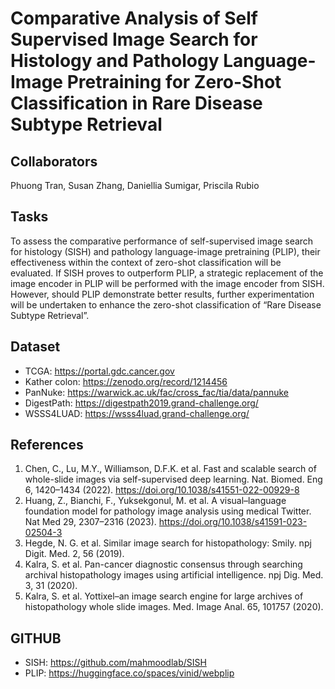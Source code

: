# Comparative Analysis of Self Supervised Image Search for Histology and Pathology Language-Image Pretraining for Zero-Shot Classification in Rare Disease Subtype Retrieval

## Collaborators
Phuong Tran, Susan Zhang, Daniellia Sumigar, Priscila Rubio

## Tasks
To assess the comparative performance of self-supervised image search for histology (SISH) and pathology language-image pretraining (PLIP), their effectiveness within the context of zero-shot classification will be evaluated. If SISH proves to outperform PLIP, a strategic replacement of the image encoder in PLIP will be performed with the image encoder from SISH. However, should PLIP demonstrate better results, further experimentation will be undertaken to enhance the zero-shot classification of “Rare Disease Subtype Retrieval”.


## Dataset
* TCGA: https://portal.gdc.cancer.gov
* Kather colon: https://zenodo.org/record/1214456 
* PanNuke: https://warwick.ac.uk/fac/cross_fac/tia/data/pannuke 
* DigestPath: https://digestpath2019.grand-challenge.org/ 
* WSSS4LUAD: https://wsss4luad.grand-challenge.org/ 

## References
1. Chen, C., Lu, M.Y., Williamson, D.F.K. et al. Fast and scalable search of whole-slide images via self-supervised deep learning. Nat. Biomed. Eng 6, 1420–1434 (2022). https://doi.org/10.1038/s41551-022-00929-8
2. Huang, Z., Bianchi, F., Yuksekgonul, M. et al. A visual–language foundation model for pathology image analysis using medical Twitter. Nat Med 29, 2307–2316 (2023). https://doi.org/10.1038/s41591-023-02504-3 
3. Hegde, N. G. et al. Similar image search for histopathology: Smily. npj Digit. Med. 2, 56 (2019).
4. Kalra, S. et al. Pan-cancer diagnostic consensus through searching archival histopathology images using artificial intelligence. npj Dig. Med. 3, 31 (2020).
5. Kalra, S. et al. Yottixel–an image search engine for large archives of histopathology whole slide images. Med. Image Anal. 65, 101757 (2020).

## GITHUB
* SISH: https://github.com/mahmoodlab/SISH
* PLIP: https://huggingface.co/spaces/vinid/webplip
